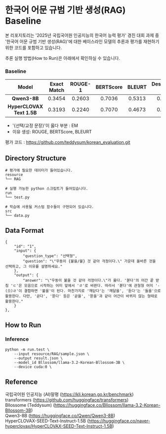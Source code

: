 # 한국어 어문 규범 기반 생성(RAG) Baseline
본 리포지토리는 '2025년 국립국어원 인공지능의 한국어 능력 평가' 경진 대회 과제 중 '한국어 어문 규범 기반 생성(RAG)'에 대한 베이스라인 모델의 추론과 평가를 재현하기 위한 코드를 포함하고 있습니다.


추론 실행 방법(How to Run)은 아래에서 확인하실 수 있습니다.

### Baseline
|           Model           | Exact Match | ROUGE-1 | BERTScore | BLEURT | Descriptive Avg | Final Score |
| :-----------------------: | :---------: | :-----: | :-------: | :----: | :-------------: | :---------: |
|        **Qwen3-8B**        |    0.3454   |  0.2603 |   0.7036  | 0.5313 |      0.4984     |    0.4219   |
| **HyperCLOVAX Text 1.5B** |    0.3193   |  0.2240 |   0.7070  | 0.4673 |      0.4661     |    0.3927   |


 - '{선택/교정 문장}'이 옳다 부분 : EM
 - 이유 생성: ROUGE, BERTScore, BLEURT


평가 코드 : https://github.com/teddysum/korean_evaluation.git


## Directory Structure
```
# 평가에 필요한 데이터가 들어있습니다.
resource
└── RAG

# 실행 가능한 python 스크립트가 들어있습니다.
run
└── test.py

# 학습에 사용될 커스텀 함수들이 구현되어 있습니다.
src
└── data.py   
```

## Data Format
```
{
    "id": "1",
    "input": {
        "question_type": "선택형",
        "question": "\"우동이 {불을/불} 것 같아 걱정이다.\" 가운데 올바른 것을 선택하고, 그 이유를 설명하세요."
    },
    "output": {
        "answer": "\"우동이 불을 것 같아 걱정이다.\"가 옳다. '붇다'의 어간 끝 받침 'ㄷ'은 모음으로 시작하는 어미 앞에서 'ㄹ'로 바뀐다. 따라서 '붇다'에 관형형 어미 '-(으)ㄹ'이 결합하면 '불을'이 된다. 마찬가지로 '깨닫다'는 '깨달을', '듣다'는 '들을'으로 활용한다. 다만, '곧다', '뜯다' 등은 '곧을', '뜯을'과 같이 어간이 바뀌지 않는 형태로 활용한다."
    }
},
```

## How to Run
### Inference
```
python -m run.test \
    --input resource/RAG/sample.json \
    --output result.json \
    --model_id Bllossom/llama-3.2-Korean-Bllossom-3B \
    --device cuda:0 \
```



## Reference
국립국어원 인공지능 (AI)말평 (https://kli.korean.go.kr/benchmark)  
transformers (https://github.com/huggingface/transformers)  
Bllossome (Teddysum) (https://huggingface.co/Bllossom/llama-3.2-Korean-Bllossom-3B)  
Qwen3-8B (https://huggingface.co/Qwen/Qwen3-8B)  
HyperCLOVAX-SEED-Text-Instruct-1.5B (https://huggingface.co/naver-hyperclovax/HyperCLOVAX-SEED-Text-Instruct-1.5B)


